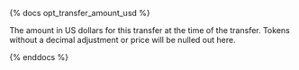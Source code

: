 {% docs opt_transfer_amount_usd %}

The amount in US dollars for this transfer at the time of the transfer. Tokens without a decimal adjustment or price will be nulled out here. 

{% enddocs %}